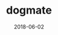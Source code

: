 ---
showcase: false
layout: post
size: 4
group: data
marker: image classifier
title:  dogmate
summary: an image classifier to classify dog breeds, built with tensorflow
role: Artificial Intelligence and Machine Learning
date:   2018-06-02
categories: post
type: project
image: ./images/dogmate.jpg
tags: 
- cnn
- keras
- AWS
---